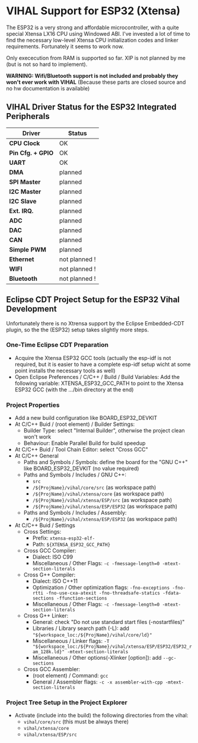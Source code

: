 # VIHAL Support for ESP32 (Xtensa)

The ESP32 is a very strong and affordable microcontroller, with a quite special Xtensa LX16 CPU using Windowed ABI.
I've invested a lot of time to find the necessary low-level Xtensa CPU initialization codes and linker requirements.
Fortunately it seems to work now. 

Only exececution from RAM is supported so far. XIP is not planned by me (but is not so hard to implement).

__WARNING: Wifi/Bluetooth support is not included and probably they won't ever work with VIHAL__ (Because these parts are closed source and no hw documentation is available)

## VIHAL Driver Status for the ESP32 Integrated Peripherals

  Driver              | Status  |
----------------------|---------|
__CPU Clock__         | OK      |
__Pin Cfg. + GPIO__   | OK      |
__UART__              | OK      |
__DMA__               | planned |
__SPI Master__        | planned |
__I2C Master__        | planned |
__I2C Slave__         | planned |
__Ext. IRQ.__         | planned |
__ADC__               | planned |
__DAC__               | planned |
__CAN__               | planned |
__Simple PWM__        | planned |
__Ethernet__          | not planned ! |
__WIFI__              | not planned ! |
__Bluetooth__         | not planned ! |

## Eclipse CDT Project Setup for the ESP32 Vihal Development

Unfortunately there is no Xtrensa support by the Eclipse Embedded-CDT plugin, so the the (ESP32) setup takes slightly more
steps.

### One-Time Eclipse CDT Preparation
- Acquire the Xtensa ESP32 GCC tools (actually the esp-idf is not required, but it is easier to have a complete
  esp-idf setup wicht at some point installs the necessary tools as well)
- Open Eclipse Preferences / C/C++ / Build / Build Variables: Add the following variable:
  XTENSA_ESP32_GCC_PATH to point to the Xtensa ESP32 GCC (with the .../bin directory at the end)
  
### Project Properties
- Add a new build configuration like BOARD_ESP32_DEVKIT
- At C/C++ Buid / (root element) / Builder Settings:
  - Builder Type: select "Internal Builder", otherwise the project clean won't work
  - Behaviour: Enable Parallel Build for build speedup
- At C/C++ Buid / Tool Chain Editor: select "Cross GCC"
- At C/C++ General
  - Paths and Symbols / Symbols: define the board for the "GNU C++" like BOARD_ESP32_DEVKIT (no value required)
  - Paths and Symbols / Includes / GNU C++: 
    - ```src```
    - ```/${ProjName}/vihal/core/src``` (as workspace path)
    - ```/${ProjName}/vihal/xtensa/core``` (as workspace path)
    - ```/${ProjName}/vihal/xtensa/ESP/src``` (as workspace path)
    - ```/${ProjName}/vihal/xtensa/ESP/ESP32``` (as workspace path)
  - Paths and Symbols / Includes / Assembly: 
    - ```/${ProjName}/vihal/xtensa/ESP/ESP32``` (as workspace path)
- At C/C++ Buid / Settings
  - Cross Settings:
    - Prefix: ```xtensa-esp32-elf-```
    - Path: ```${XTENSA_ESP32_GCC_PATH}```
  - Cross GCC Compiler:
    - Dialect: ISO C99
    - Miscellaneous / Other Flags: ```-c -fmessage-length=0 -mtext-section-literals```
  - Cross G++ Compiler:
    - Dialect: ISO C++11
    - Optimization / Other optimization flags: ```-fno-exceptions -fno-rtti -fno-use-cxa-atexit -fno-threadsafe-statics -fdata-sections -ffunction-sections```
    - Miscellaneous / Other Flags: ```-c -fmessage-length=0 -mtext-section-literals```
  - Cross G++ Linker:
    - General: check "Do not use standard start files (-nostartfiles)"
    - Libraries / Library search path (-L): add ``` "${workspace_loc:/${ProjName}/vihal/core/ld}" ```
    - Miscellaneous / Linker flags: ``` -T "${workspace_loc:/${ProjName}/vihal/xtensa/ESP/ESP32/ESP32_ram_128k.ld}" -mtext-section-literals ```
    - Miscellaneous / Other options(-Xlinker [option]): add ```--gc-sections```
  - Cross GCC Assembler:
    - (root element) / Command: ```gcc```
    - General / Assembler flags: ```-c -x assembler-with-cpp -mtext-section-literals```
### Project Tree Setup in the Project Explorer
- Activate (include into the build) the following directories from the vihal:
  - ```vihal/core/src``` (this must be always there)
  - ```vihal/xtensa/core```
  - ```vihal/xtensa/ESP/src```
